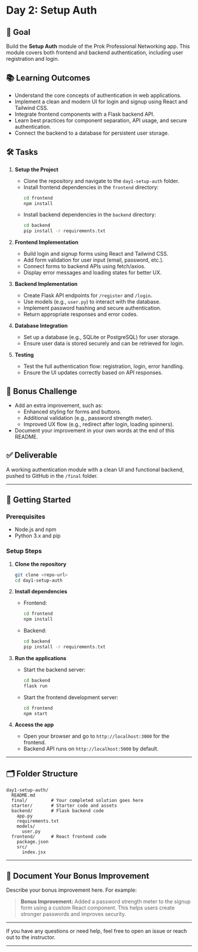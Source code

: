 # Day 2: Setup Auth

## 🎯 Goal

Build the **Setup Auth** module of the Prok Professional Networking app. This module covers both frontend and backend authentication, including user registration and login.

## 📚 Learning Outcomes

- Understand the core concepts of authentication in web applications.
- Implement a clean and modern UI for login and signup using React and Tailwind CSS.
- Integrate frontend components with a Flask backend API.
- Learn best practices for component separation, API usage, and secure authentication.
- Connect the backend to a database for persistent user storage.

## 🛠️ Tasks

1. **Setup the Project**

   - Clone the repository and navigate to the `day1-setup-auth` folder.
   - Install frontend dependencies in the `frontend` directory:
     ```bash
     cd frontend
     npm install
     ```
   - Install backend dependencies in the `backend` directory:
     ```bash
     cd backend
     pip install -r requirements.txt
     ```

2. **Frontend Implementation**

   - Build login and signup forms using React and Tailwind CSS.
   - Add form validation for user input (email, password, etc.).
   - Connect forms to backend APIs using fetch/axios.
   - Display error messages and loading states for better UX.

3. **Backend Implementation**

   - Create Flask API endpoints for `/register` and `/login`.
   - Use models (e.g., `user.py`) to interact with the database.
   - Implement password hashing and secure authentication.
   - Return appropriate responses and error codes.

4. **Database Integration**

   - Set up a database (e.g., SQLite or PostgreSQL) for user storage.
   - Ensure user data is stored securely and can be retrieved for login.

5. **Testing**
   - Test the full authentication flow: registration, login, error handling.
   - Ensure the UI updates correctly based on API responses.

## 🧪 Bonus Challenge

- Add an extra improvement, such as:
  - Enhanced styling for forms and buttons.
  - Additional validation (e.g., password strength meter).
  - Improved UX flow (e.g., redirect after login, loading spinners).
- Document your improvement in your own words at the end of this README.

## ✅ Deliverable

A working authentication module with a clean UI and functional backend, pushed to GitHub in the `/final` folder.

---

## 🚀 Getting Started

### Prerequisites

- Node.js and npm
- Python 3.x and pip

### Setup Steps

1. **Clone the repository**

   ```bash
   git clone <repo-url>
   cd day1-setup-auth
   ```

2. **Install dependencies**

   - Frontend:
     ```bash
     cd frontend
     npm install
     ```
   - Backend:
     ```bash
     cd backend
     pip install -r requirements.txt
     ```

3. **Run the applications**

   - Start the backend server:
     ```bash
     cd backend
     flask run
     ```
   - Start the frontend development server:
     ```bash
     cd frontend
     npm start
     ```

4. **Access the app**
   - Open your browser and go to `http://localhost:3000` for the frontend.
   - Backend API runs on `http://localhost:5000` by default.

---

## 🗂️ Folder Structure

```
day1-setup-auth/
  README.md
  final/         # Your completed solution goes here
  starter/       # Starter code and assets
  backend/       # Flask backend code
    app.py
    requirements.txt
    models/
      user.py
  frontend/      # React frontend code
    package.json
    src/
      index.jsx
```

---

## 📝 Document Your Bonus Improvement

Describe your bonus improvement here. For example:

> **Bonus Improvement:** Added a password strength meter to the signup form using a custom React component. This helps users create stronger passwords and improves security.

---

If you have any questions or need help, feel free to open an issue or reach out to the instructor.

---
